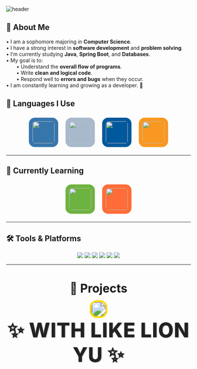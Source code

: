 ![header](https://capsule-render.vercel.app/api?type=venom&color=auto&height=300&section=header&text=Welcome%20KDW%20World!&fontSize=80)

## 👋 About Me

• I am a sophomore majoring in **Computer Science**.  
• I have a strong interest in **software development** and **problem solving**.  
• I’m currently studying **Java**, **Spring Boot**, and **Databases**.  
• My goal is to:  
  • Understand the **overall flow of programs**.  
  • Write **clean and logical code**.  
  • Respond well to **errors and bugs** when they occur.  
• I am constantly learning and growing as a developer. 🌱  

<h2>🌟 Languages I Use</h2>
<div align="center">
  <img src="https://cdn.jsdelivr.net/gh/devicons/devicon/icons/python/python-original.svg" width="60" style="background-color:#3776AB; padding:10px; border-radius:20%; margin:8px;" />
  <img src="https://cdn.jsdelivr.net/gh/devicons/devicon/icons/c/c-original.svg" width="60" style="background-color:#A8B9CC; padding:10px; border-radius:20%; margin:8px;" />
  <img src="https://cdn.jsdelivr.net/gh/devicons/devicon/icons/cplusplus/cplusplus-original.svg" width="60" style="background-color:#00599C; padding:10px; border-radius:20%; margin:8px;" />
  <img src="https://cdn.jsdelivr.net/gh/devicons/devicon/icons/java/java-original.svg" width="60" style="background-color:#f89820; padding:10px; border-radius:20%; margin:8px;" />
</div>

---

<h2>📖 Currently Learning</h2>
<div align="center">
  <img src="https://cdn.jsdelivr.net/gh/devicons/devicon/icons/spring/spring-original.svg" width="60" style="background-color:#6DB33F; padding:10px; border-radius:20%; margin:8px;" />
  <img src="https://cdn.jsdelivr.net/gh/devicons/devicon/icons/postman/postman-original.svg" width="60" style="background-color:#FF6C37; padding:10px; border-radius:20%; margin:8px;" />
</div>

---

## 🛠️ Tools & Platforms

<p align="center">
  <img src="https://img.shields.io/badge/Notion-ffffff?style=flat-square&logo=notion&logoColor=black" />
  <img src="https://img.shields.io/badge/IntelliJ IDEA-ffffff?style=flat-square&logo=intellijidea&logoColor=000000" />
  <img src="https://img.shields.io/badge/VS Code-ffffff?style=flat-square&logo=visualstudiocode&logoColor=007ACC" />
  <img src="https://img.shields.io/badge/Visual Studio-ffffff?style=flat-square&logo=visualstudio&logoColor=5C2D91" />
  <img src="https://img.shields.io/badge/GitHub-ffffff?style=flat-square&logo=github&logoColor=000000" />
  <img src="https://img.shields.io/badge/Git-ffffff?style=flat-square&logo=git&logoColor=F05032" />
</p>



---



<h2 style="text-align:center; font-size: 2rem;">🚧 Projects</h2>


<p align="center">
  <img src="https://img.shields.io/badge/!COMING_SOON!-000000?style=for-the-badge&logo=hourglass-start&logoColor=gold&labelColor=000000&color=000000" 
       style="transform: scale(2.4); border: 2px solid gold; border-radius: 8px;" />
</p>


<p align="center">
  <strong>
    <span style="font-size: 3.4rem; font-weight: 800; color: #222; letter-spacing: 1px; text-shadow: 1px 1px 3px rgba(0,0,0,0.3);">
      ✨ WITH LIKE LION YU ✨
    </span>
  </strong>
</p>

